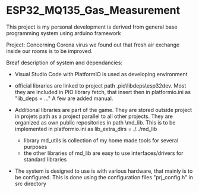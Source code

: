 # ESP32_MQ135_Gas_Measurement

This project is my personal development is derived from general base programming system using arduino framework

Project:
Concerning Corona virus we found out that fresh air exchange inside our rooms is to be improved.  

Breaf description of system and dependancies:

- Visual Studio Code with PlatformIO is used as developing environment

- official libraries are linked to project path <project>\.pio\libdeps\esp32dev.
  Most they are included in PIO library fetch, that insert then in platformio.ini as "lib_deps = ..."
  A few are added manual. 

- Additional libraries are part of the game. They are stored outside project in projets path as a project 
  parallel to all other projects. They are organized as own public repositories in path \md_lib.
  This is to be implemented in platformio.ini as lib_extra_dirs = ./../md_lib  
  - library md_utils is collection of my home made tools for several purposes  
  - the other libraries of md_lib are easy to use interfaces/drivers for standard libraries

- The system is designed to use is with various hardware, that mainly is to be configured. 
  This is done using the configuration files "prj_config.h" in src directory 


